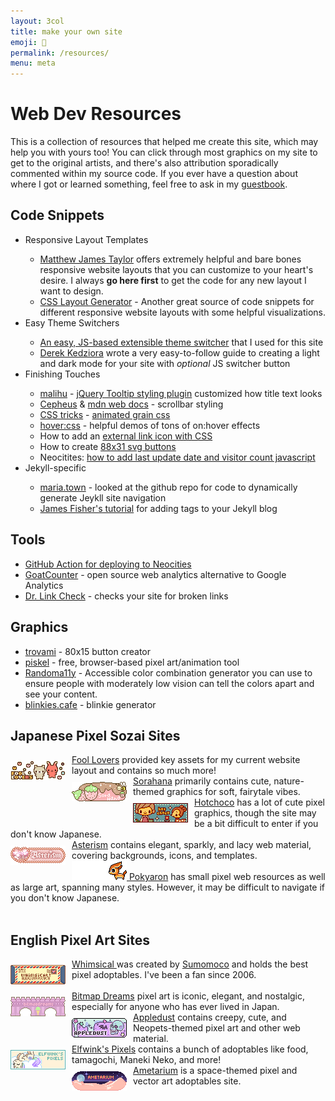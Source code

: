 ```yaml
---
layout: 3col
title: make your own site
emoji: 🎁
permalink: /resources/
menu: meta
---
```


<h1>Web Dev Resources</h1>
This is a collection of resources that helped me create this site, which may help you with yours too! You can click through most graphics on my site to get to the original artists, and there's also attribution sporadically commented within my source code. If you ever have a question about where I got or learned something, feel free to ask in my <a href="/guestbook/">guestbook</a>.
<br>
<h2>Code Snippets</h2>
<ul>
    <li>
        Responsive Layout Templates
    </li>
        <ul>
            <li>
                <a target="_blank" href="https://matthewjamestaylor.com/web-design">Matthew James Taylor</a> offers extremely helpful and bare bones responsive website layouts that you can customize to your heart's desire. I always <b>go here first</b> to get the code for any new layout I want to design.
            </li>
            <li>
                <a target="_blank" href="https://layout.bradwoods.io/">CSS Layout Generator</a> - Another great source of code snippets for different responsive website layouts with some helpful visualizations. 
            </li>
        </ul>
    <li>
        Easy Theme Switchers
    </li>
        <ul>
            <li>
                <a target="_blank" href="https://www.studytonight.com/post/build-a-theme-switcher-for-your-website-with-javascript">An easy, JS-based extensible theme switcher</a> that I used for this site
            </li>
            <li>
                <a target="_blank" href="https://derekkedziora.com/blog/dark-mode-revisited">Derek Kedziora</a> wrote a very easy-to-follow guide to creating a light and dark mode for your site with <i>optional</i> JS switcher button
            </li>
        </ul>
    <li>
        Finishing Touches
    </li>
        <ul>
            <li>
                <a target="_blank" href="http://manos.malihu.gr">malihu</a> - <a target="_blank" href="http://manos.malihu.gr/style-my-tooltips-jquery-plugin">jQuery Tooltip styling plugin</a> customized how title text looks
            </li>
            <li>
                <a target="_blank" href="https://cepheus.neocities.org/">Cepheus</a> & <a target="_blank" href="https://developer.mozilla.org/en-US/docs/Web/CSS/::-webkit-scrollbar">mdn web docs</a> - scrollbar styling
            </li>
            <li>
                <a target="_blank" href="https://css-tricks.com/">CSS tricks</a> - <a target="_blank" href="https://css-tricks.com/snippets/css/animated-grainy-texture/">animated grain css</a>
            </li>
            <li>
                <a target="_blank" href="http://ianlunn.github.io/Hover/">hover:css</a> - helpful demos of tons of on:hover effects
            </li>
            <li>
                How to add an <a target="_blank" href="https://maya.land/monologues/2020/11/12/external-link-icon-with-css.html">external link icon with CSS</a>
            </li>
            <li>
                How to create <a target="_blank" href="https://maya.land/technicalities/svg/">88x31 svg buttons</a>
            </li>
            <li>
                Neocitites: <a target="_blank" href="https://sadgrl.online/learn/articles/last-update-visitors#">how to add last update date and visitor count javascript</a>
            </li>
        </ul>
    <li>
        Jekyll-specific
    </li>
        <ul>
            <li>
                <a target="_blank" href="https://maria.town/">maria.town</a> - looked at the github repo for code to dynamically generate Jeykll site navigation
            </li>
            <li>
                <a target="_blank" href="https://jameshfisher.com/2019/05/05/how-can-i-add-tags-to-a-jekyll-blog/">James Fisher's tutorial</a> for adding tags to your Jekyll blog
            </li>
        </ul>
</ul>
<h2>Tools</h2>
<ul>
    <li>
        <a target="_blank" href="https://github.com/jonchang/deploy-neocities">GitHub Action for deploying to Neocities</a>
    </li>
    <li>
        <a target="_blank" href="https://www.goatcounter.com/">GoatCounter</a> -  open source web analytics alternative to Google Analytics
    </li>
    <li>
        <a target="_blank" href="https://www.drlinkcheck.com/">Dr. Link Check</a> - checks your site for broken links
    </li>
</ul>
<h2>Graphics</h2>
<ul>
    <li>
        <a target="_blank" href="https://trovami.altervista.org/en/webmasters/makebutton">trovami</a> - 80x15 button creator
    </li>
    <li>
        <a target="_blank" href="https://www.piskelapp.com/">piskel</a> - free, browser-based pixel art/animation tool
    </li>
    <li>
        <a target="_blank" href="https://randoma11y.com/">Randoma11y</a> - Accessible color combination generator you can use to ensure people with moderately low vision can tell the colors apart and see your content.
    </li>
    <li>
        <a target="_blank" href="https://blinkies.cafe/">blinkies.cafe</a> - blinkie generator
    </li>
</ul>
<h2>Japanese Pixel Sozai Sites</h2>
<a target="_blank" href="https://foollovers.com/">
    <img src="/graphics/linkout/foollovers8826.gif" title="Fool Lovers" align="left" style="margin: 10px 10px 0 0;">
    Fool Lovers</a> provided key assets for my current website layout and contains so much more!  
<br>
<a target="_blank" href="http://sorahana.ciao.jp/itempage.htm">
    <img src="/graphics/linkout/sorahana.gif" title="Sorahana" align="left" style="margin: 10px 10px 0 0;"/>
    Sorahana</a> primarily contains cute, nature-themed graphics for soft, fairytale vibes.  
<br>
<a target="_blank" href="http://cute.lolipop.jp/hotchoco.html">
    <img src="/graphics/linkout/hotchoco.gif" title="Hotchoco" align="left" style="margin: 10px 10px 0 0;"/>
    Hotchoco</a> has a lot of cute pixel graphics, though the site may be a bit difficult to enter if you don't know Japanese.  
<br>
<a target="_blank" href="http://www.asterism-m.com/">
    <img src="/graphics/linkout/asterism.gif" title="Asterism" align="left" style="margin: 10px 10px 0 0;">
    Asterism</a> contains elegant, sparkly, and lacy web material, covering backgrounds, icons, and templates.  
<br>
<a target="_blank" href="http://pokyaron.fc2web.com/">
   <img src="/graphics/linkout/pokyaron.gif" title="great sozai resource"/>
   Pokyaron</a> has small pixel web resources as well as large art, spanning many styles. However, it may be difficult to navigate if you don't know Japanese. 
<br>
<br>
<h2>English Pixel Art Sites</h2>
<a target="_blank" href="http://whimsical.heartette.net/">
    <img src="/graphics/linkout/whimsical.gif" title="Whimsical" align="left" style="margin: 10px 10px 0 0;"/>
    Whimsical
</a> was created by <a target="_blank" href="https://heartette.net/">Sumomoco</a> and holds the best pixel adoptables. I've been a fan since 2006.
<br>
<br>
<a target="_blank" href="http://bitmapdreams.lastsecret.net/">
    <img src="/graphics/linkout/bitmapdreams.gif" title="Bitmap Dreams" align="left" style="margin: 10px 10px 0 0;">
    Bitmap Dreams</a> pixel art is iconic, elegant, and nostalgic, especially for anyone who has ever lived in Japan.  
<br>
<a target="_blank" href="https://www.lejlart.com/apple.html">
    <img src="/graphics/linkout/ad_skullsprinkles.gif" title="Appledust" align="left" style="margin: 10px 10px 0 0;"/>
    Appledust</a> contains creepy, cute, and Neopets-themed pixel art and other web material.  
<br>
<a target="_blank" href="https://pixels.heylouise.space/">
    <img src="/graphics/linkout/elfwink-btn3.gif" title="Elfwink's Pixels" align="left" style="margin: 10px 10px 0 0;"/>
    Elfwink's Pixels</a> contains a bunch of adoptables like food, tamagochi, Maneki Neko, and more!  
<br>
<a target="_blank" href="https://amelia.sg/ametarium/">
    <img src="/graphics/linkout/88x31-ametarium.gif" title="Ametarium" align="left" style="margin: 10px 10px 0 0;">
    Ametarium</a> is a space-themed pixel and vector art adoptables site.
